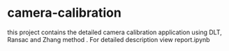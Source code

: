 # camera-calibration
this project contains the detailed camera calibration application using DLT, Ransac and Zhang method . For detailed description 
view report.ipynb
